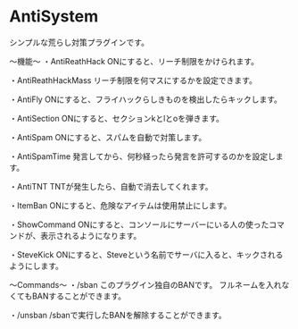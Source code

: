 # AntiSystem
シンプルな荒らし対策プラグインです。

～機能～
・AntiReathHack
ONにすると、リーチ制限をかけられます。

・AntiReathHackMass
リーチ制限を何マスにするかを設定できます。

・AntiFly
ONにすると、フライハックらしきものを検出したらキックします。

・AntiSection
ONにすると、セクションkとlとoを弾きます。

・AntiSpam
ONにすると、スパムを自動で対策します。

・AntiSpamTime
発言してから、何秒経ったら発言を許可するのかを設定します。

・AntiTNT
TNTが発生したら、自動で消去してくれます。

・ItemBan
ONにすると、危険なアイテムは使用禁止にします。

・ShowCommand
ONにすると、コンソールにサーバーにいる人の使ったコマンドが、表示されるようになります。

・SteveKick
ONにすると、Steveという名前でサーバに入ると、キックされるようにします。

～Commands～
・/sban
このプラグイン独自のBANです。
フルネームを入れなくてもBANすることができます。

・/unsban
/sbanで実行したBANを解除することができます。
